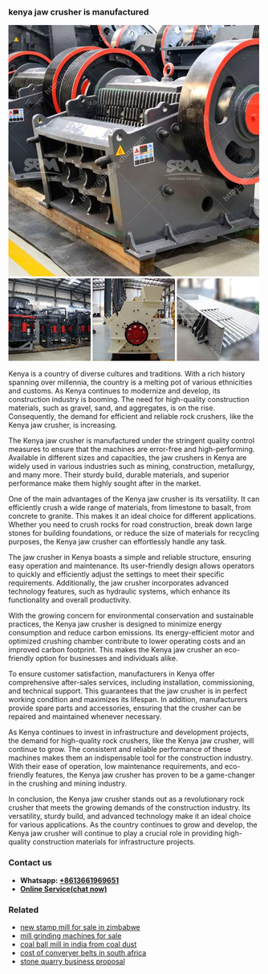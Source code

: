 <h3>kenya jaw crusher is manufactured</h3><img src='1703042131.jpg' alt=''><p>Kenya is a country of diverse cultures and traditions. With a rich history spanning over millennia, the country is a melting pot of various ethnicities and customs. As Kenya continues to modernize and develop, its construction industry is booming. The need for high-quality construction materials, such as gravel, sand, and aggregates, is on the rise. Consequently, the demand for efficient and reliable rock crushers, like the Kenya jaw crusher, is increasing.</p><p>The Kenya jaw crusher is manufactured under the stringent quality control measures to ensure that the machines are error-free and high-performing. Available in different sizes and capacities, the jaw crushers in Kenya are widely used in various industries such as mining, construction, metallurgy, and many more. Their sturdy build, durable materials, and superior performance make them highly sought after in the market.</p><p>One of the main advantages of the Kenya jaw crusher is its versatility. It can efficiently crush a wide range of materials, from limestone to basalt, from concrete to granite. This makes it an ideal choice for different applications. Whether you need to crush rocks for road construction, break down large stones for building foundations, or reduce the size of materials for recycling purposes, the Kenya jaw crusher can effortlessly handle any task.</p><p>The jaw crusher in Kenya boasts a simple and reliable structure, ensuring easy operation and maintenance. Its user-friendly design allows operators to quickly and efficiently adjust the settings to meet their specific requirements. Additionally, the jaw crusher incorporates advanced technology features, such as hydraulic systems, which enhance its functionality and overall productivity.</p><p>With the growing concern for environmental conservation and sustainable practices, the Kenya jaw crusher is designed to minimize energy consumption and reduce carbon emissions. Its energy-efficient motor and optimized crushing chamber contribute to lower operating costs and an improved carbon footprint. This makes the Kenya jaw crusher an eco-friendly option for businesses and individuals alike.</p><p>To ensure customer satisfaction, manufacturers in Kenya offer comprehensive after-sales services, including installation, commissioning, and technical support. This guarantees that the jaw crusher is in perfect working condition and maximizes its lifespan. In addition, manufacturers provide spare parts and accessories, ensuring that the crusher can be repaired and maintained whenever necessary.</p><p>As Kenya continues to invest in infrastructure and development projects, the demand for high-quality rock crushers, like the Kenya jaw crusher, will continue to grow. The consistent and reliable performance of these machines makes them an indispensable tool for the construction industry. With their ease of operation, low maintenance requirements, and eco-friendly features, the Kenya jaw crusher has proven to be a game-changer in the crushing and mining industry.</p><p>In conclusion, the Kenya jaw crusher stands out as a revolutionary rock crusher that meets the growing demands of the construction industry. Its versatility, sturdy build, and advanced technology make it an ideal choice for various applications. As the country continues to grow and develop, the Kenya jaw crusher will continue to play a crucial role in providing high-quality construction materials for infrastructure projects.</p><h3>Contact us</h3><ul><li><strong>Whatsapp:&nbsp;<a href="https://wa.me/8613661969651">+8613661969651</a></strong></li><li><a href="https://swt.shibang-china.com/?git&amp;zhl&amp;kenya jaw crusher is manufactured"><strong>Online Service(chat now)</strong></a></li></ul><h3>Related</h3><ul><li><a href='new stamp mill for sale in zimbabwe.md'>new stamp mill for sale in zimbabwe</a></li><li><a href='mill grinding machines for sale.md'>mill grinding machines for sale</a></li><li><a href='coal ball mill in india from coal dust.md'>coal ball mill in india from coal dust</a></li><li><a href='cost of converyer belts in south africa.md'>cost of converyer belts in south africa</a></li><li><a href='stone quarry business proposal.md'>stone quarry business proposal</a></li></ul>